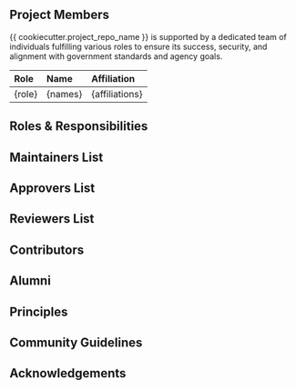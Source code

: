 ## Project Members 
<!-- TODO: Who are the points of contact in your project who are responsible/accountable for the project? This can often be an engineering or design manager or leader, who may or may not be the primary maintainers of the project. 
 Roles to include, but not limited to: Project Owner, Technical Lead, Developers/Contributors, Community Manager, Security Team, Policy Advisor, Contracting Officer's Representative, Compliance Officer, Procurement Officer --> 

{{ cookiecutter.project_repo_name }} is supported by a dedicated team of individuals fulfilling various roles to ensure its success, security, and alignment with government standards and agency goals.

| Role | Name | Affiliation |
| :----- | :------ | :------------- |
| {role} | {names} | {affiliations} |
 
 ## Roles & Responsibilities 
<!-- Who are the project maintainers? List out @USERNAMES where possible so they can be tagged in issues/PRs directly. -->
 
 ## Maintainers List 
<!-- What groups/domains are maintainers a part of? Does your project have domains/areas that are maintained by specific people? List @USERNAMES directly, or any @ALIASES for groups/teams. -->
 
 ## Approvers List 
<!-- Who are the project approvers? List out @USERNAMES where possible so they can be tagged in issues/PRs directly. -->
 
 ## Reviewers List 
<!-- Who are the project reviewers? List out @USERNAMES where possible so they can be tagged in issues/PRs directly. -->
 
 ## Contributors 
<!-- Who has contributed to the project? Highlight and credit the users who have contributed to the repository. -->
 
 ## Alumni 
<!-- Who are the past maintainers or contributors who previously played significant roles in this project who are no longer actively involved? Consider including their roles and dates for context. -->
 
 ## Principles 
<!-- This section communicates to prospective contributors and users what the values of your community are. -->
 
 ## Community Guidelines 
<!-- This section communicates specific norms and guidelines for how to participate and contribute positively to your community. The more explicit you can be about behaviors you'd like to encourage or discourage, the less friction new contributors will experience in onboarding and operating within your project. -->
 
 ## Acknowledgements 
<!-- This section recognizes previous work and best practices established by the other members of the federal open source community such as USDS, GSA, 18F, and the Justice40 Project. -->
